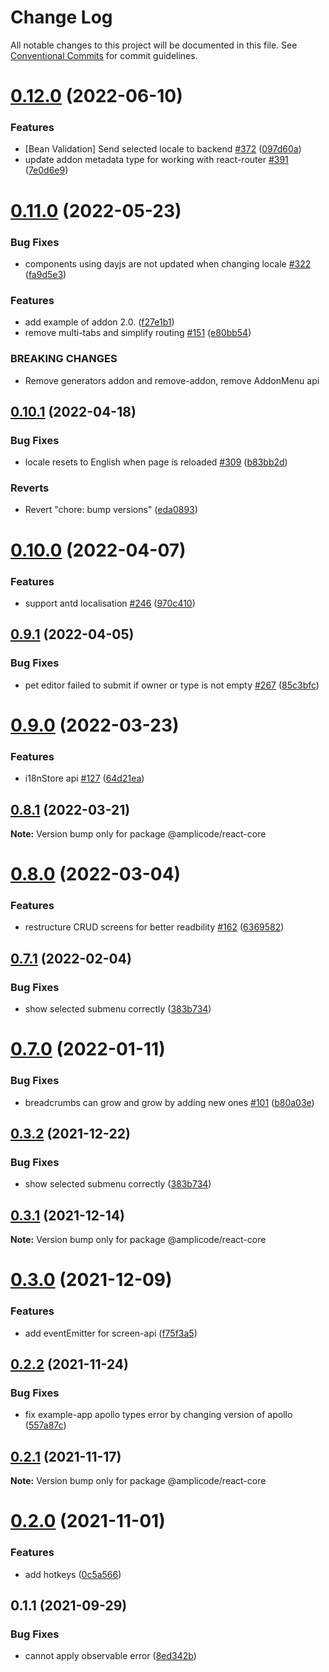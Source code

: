 # Change Log

All notable changes to this project will be documented in this file.
See [Conventional Commits](https://conventionalcommits.org) for commit guidelines.

# [0.12.0](https://github.com/Amplicode/amplicode-frontend/compare/@amplicode/react-core@0.11.0...@amplicode/react-core@0.12.0) (2022-06-10)


### Features

* [Bean Validation] Send selected locale to backend [#372](https://github.com/Amplicode/amplicode-frontend/issues/372) ([097d60a](https://github.com/Amplicode/amplicode-frontend/commit/097d60af7ae9b692bea8367b5a4be0f1e52ee80d))
* update addon metadata type for working with react-router [#391](https://github.com/Amplicode/amplicode-frontend/issues/391) ([7e0d6e9](https://github.com/Amplicode/amplicode-frontend/commit/7e0d6e9805fdaac01a163ebd2bafb68478fb3b09))





# [0.11.0](https://github.com/Amplicode/amplicode-frontend/compare/@amplicode/react-core@0.10.1...@amplicode/react-core@0.11.0) (2022-05-23)


### Bug Fixes

* components using dayjs are not updated when changing locale [#322](https://github.com/Amplicode/amplicode-frontend/issues/322) ([fa9d5e3](https://github.com/Amplicode/amplicode-frontend/commit/fa9d5e3ad52cb047b09133325d96fa1acffd82a0))


### Features

* add example of addon 2.0. ([f27e1b1](https://github.com/Amplicode/amplicode-frontend/commit/f27e1b142e5edfa2600854f74b71d6102072b3ce))
* remove multi-tabs and simplify routing [#151](https://github.com/Amplicode/amplicode-frontend/issues/151) ([e80bb54](https://github.com/Amplicode/amplicode-frontend/commit/e80bb5412ca20bfba260d4cbd8d89a64d590e5e0))


### BREAKING CHANGES

* Remove generators addon and remove-addon, remove AddonMenu api





## [0.10.1](https://github.com/Amplicode/amplicode-frontend/compare/@amplicode/react-core@0.10.0...@amplicode/react-core@0.10.1) (2022-04-18)


### Bug Fixes

* locale resets to English when page is reloaded [#309](https://github.com/Amplicode/amplicode-frontend/issues/309) ([b83bb2d](https://github.com/Amplicode/amplicode-frontend/commit/b83bb2d6b0181f59a4adb81383bcac1b6ecb7cff))


### Reverts

* Revert "chore: bump versions" ([eda0893](https://github.com/Amplicode/amplicode-frontend/commit/eda0893c0a44f8d64bd3aca01cde390f0521942c))





# [0.10.0](https://github.com/Amplicode/amplicode-frontend/compare/@amplicode/react-core@0.9.1...@amplicode/react-core@0.10.0) (2022-04-07)


### Features

* support antd localisation [#246](https://github.com/Amplicode/amplicode-frontend/issues/246) ([970c410](https://github.com/Amplicode/amplicode-frontend/commit/970c4106b43346b308dfba051803665faf5ada71))





## [0.9.1](https://github.com/Amplicode/amplicode-frontend/compare/@amplicode/react-core@0.9.0...@amplicode/react-core@0.9.1) (2022-04-05)


### Bug Fixes

* pet editor failed to submit if owner or type is not empty [#267](https://github.com/Amplicode/amplicode-frontend/issues/267) ([85c3bfc](https://github.com/Amplicode/amplicode-frontend/commit/85c3bfcdf8017c93ff32dcc88b914d620f6f8561))





# [0.9.0](https://github.com/Amplicode/amplicode-frontend/compare/@amplicode/react-core@0.8.1...@amplicode/react-core@0.9.0) (2022-03-23)


### Features

* i18nStore api [#127](https://github.com/Amplicode/amplicode-frontend/issues/127) ([64d21ea](https://github.com/Amplicode/amplicode-frontend/commit/64d21ea073e594f3477a96d8858cdb74de50e1bc))





## [0.8.1](https://github.com/Amplicode/amplicode-frontend/compare/@amplicode/react-core@0.8.0...@amplicode/react-core@0.8.1) (2022-03-21)

**Note:** Version bump only for package @amplicode/react-core





# [0.8.0](https://github.com/Amplicode/amplicode-frontend/compare/@amplicode/react-core@0.7.1...@amplicode/react-core@0.8.0) (2022-03-04)


### Features

* restructure CRUD screens for better readbility [#162](https://github.com/Amplicode/amplicode-frontend/issues/162) ([6369582](https://github.com/Amplicode/amplicode-frontend/commit/636958233a7153227b766d63bfab995e7c99b5b4))





## [0.7.1](https://github.com/Amplicode/amplicode-frontend/compare/@amplicode/react-core@0.7.0...@amplicode/react-core@0.7.1) (2022-02-04)


### Bug Fixes

* show selected submenu correctly ([383b734](https://github.com/Amplicode/amplicode-frontend/commit/383b734e31ae7d2190c9240e785a48feb1291c4f))





# [0.7.0](https://github.com/Amplicode/amplicode-frontend/compare/@amplicode/react-core@0.3.1...@amplicode/react-core@0.7.0) (2022-01-11)


### Bug Fixes

* breadcrumbs can grow and grow by adding new ones [#101](https://github.com/Amplicode/amplicode-frontend/issues/101) ([b80a03e](https://github.com/Amplicode/amplicode-frontend/commit/b80a03ef18f191e9de3cf89abb158795ad0464a9))





## [0.3.2](https://github.com/Amplicode/amplicode-frontend/compare/@amplicode/react-core@0.3.1...@amplicode/react-core@0.3.2) (2021-12-22)


### Bug Fixes

* show selected submenu correctly ([383b734](https://github.com/Amplicode/amplicode-frontend/commit/383b734e31ae7d2190c9240e785a48feb1291c4f))





## [0.3.1](https://github.com/Amplicode/amplicode-frontend/compare/@amplicode/react-core@0.3.0...@amplicode/react-core@0.3.1) (2021-12-14)

**Note:** Version bump only for package @amplicode/react-core





# [0.3.0](https://github.com/Amplicode/amplicode-frontend/compare/@amplicode/react-core@0.2.2...@amplicode/react-core@0.3.0) (2021-12-09)


### Features

* add eventEmitter for screen-api ([f75f3a5](https://github.com/Amplicode/amplicode-frontend/commit/f75f3a579db4d37e0864da01cdee9c055088f4c1))





## [0.2.2](https://github.com/Amplicode/amplicode-frontend/compare/@amplicode/react-core@0.2.1...@amplicode/react-core@0.2.2) (2021-11-24)


### Bug Fixes

* fix example-app apollo types error by changing version of apollo ([557a87c](https://github.com/Amplicode/amplicode-frontend/commit/557a87cbfc2f0ba81f90d019038709ea9e2d8c60))





## [0.2.1](https://github.com/Amplicode/amplicode-frontend/compare/@amplicode/react-core@0.2.0...@amplicode/react-core@0.2.1) (2021-11-17)

**Note:** Version bump only for package @amplicode/react-core





# [0.2.0](https://github.com/Amplicode/amplicode-frontend/compare/@amplicode/react-core@0.1.1...@amplicode/react-core@0.2.0) (2021-11-01)


### Features

* add hotkeys ([0c5a566](https://github.com/Amplicode/amplicode-frontend/commit/0c5a5664264c4c96e7ce3d56196a0cc276bbb931))





## 0.1.1 (2021-09-29)


### Bug Fixes

* cannot apply observable error ([8ed342b](https://github.com/Amplicode/amplicode-frontend/commit/8ed342b7d98a453d192568bcf04185b7645a1012))
